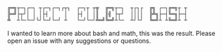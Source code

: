     ╔═╗┬─┐┌─┐ ┬┌─┐┌─┐┌┬┐  ┌─┐┬ ┬╦  ╔═╗┬─┐  ┬┌┐┌  ╔╗ ┌─┐╔═╗┬ ┬
    ╠═╝├┬┘│ │ │├┤ │   │   ├┤ │ │║  ║╣ ├┬┘  ││││  ╠╩╗├─┤╚═╗├─┤
    ╩  ┴└─└─┘└┘└─┘└─┘ ┴   └─┘└─┘╩═╝╚═╝┴└─  ┴┘└┘  ╚═╝┴ ┴╚═╝┴ ┴
I wanted to learn more about bash and math, this was the result. Please open an issue with any suggestions or questions.
